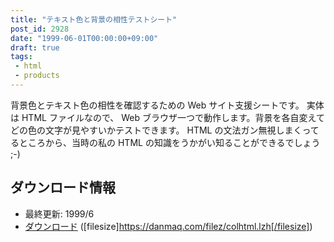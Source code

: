 ```yaml
---
title: "テキスト色と背景の相性テストシート"
post_id: 2928
date: "1999-06-01T00:00:00+09:00"
draft: true
tags:
 - html
 - products
---
```



背景色とテキスト色の相性を確認するための Web サイト支援シートです。 実体は HTML ファイルなので、 Web ブラウザ一つで動作します。背景を各自変えてどの色の文字が見やすいかテストできます。 HTML の文法ガン無視しまくってるところから、当時の私の HTML の知識をうかがい知ることができるでしょう ;-)
## ダウンロード情報


  * 最終更新: 1999/6
  * [ダウンロード](https://danmaq.com/filez/colhtml.lzh) ([filesize]https://danmaq.com/filez/colhtml.lzh[/filesize])
